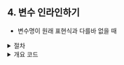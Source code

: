 ## 4. 변수 인라인하기

- 변수명이 원래 표현식과 다를바 없을 때

<details>
<summary>절차</summary>

1. 인라인할 표현식에 사이드이펙트가 없는지 확인<br />
2. 상수인지 확인하고 상수로 수정 후 테스트<br />
- 변수에 값이 단 한번만 대입되는지 확인<br />
3. 변수를 표현식으로 교체

</details>

<details>
<summary>개요 코드</summary>

```javascript
// :(
const isEnd = next > -1;
return isEnd;

// :)
return next > -1;
```

</details>